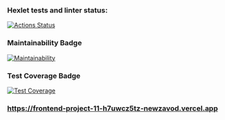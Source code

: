 ### Hexlet tests and linter status:
[![Actions Status](https://github.com/newzavod/frontend-project-11/workflows/hexlet-check/badge.svg)](https://github.com/newzavod/frontend-project-11/actions)

### Maintainability Badge
[![Maintainability](https://api.codeclimate.com/v1/badges/39d0c138b1cbd17db254/maintainability)](https://codeclimate.com/github/newzavod/frontend-project-lvl1/maintainability)

### Test Coverage Badge
[![Test Coverage](https://api.codeclimate.com/v1/badges/39d0c138b1cbd17db254/test_coverage)](https://codeclimate.com/github/newzavod/frontend-project-lvl1/test_coverage)

### https://frontend-project-11-h7uwcz5tz-newzavod.vercel.app
